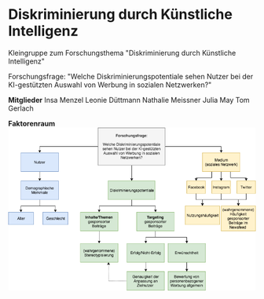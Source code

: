 # Diskriminierung durch Künstliche Intelligenz
Kleingruppe zum Forschungsthema "Diskriminierung durch Künstliche Intelligenz"

Forschungsfrage: "Welche Diskriminierungspotentiale sehen Nutzer bei der KI-gestützten Auswahl von Werbung in sozialen Netzwerken?"

**Mitglieder**
Insa Menzel
Leonie Düttmann
Nathalie Meissner
Julia May
Tom Gerlach

**Faktorenraum**
![tooltip](images/Faktorenraum.png)
